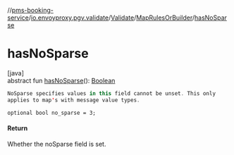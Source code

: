 //[pms-booking-service](../../../../index.md)/[io.envoyproxy.pgv.validate](../../index.md)/[Validate](../index.md)/[MapRulesOrBuilder](index.md)/[hasNoSparse](has-no-sparse.md)

# hasNoSparse

[java]\
abstract fun [hasNoSparse](has-no-sparse.md)(): [Boolean](https://kotlinlang.org/api/core/kotlin-stdlib/kotlin/-boolean/index.html)

```kotlin
NoSparse specifies values in this field cannot be unset. This only
applies to map's with message value types.

```
`optional bool no_sparse = 3;`

#### Return

Whether the noSparse field is set.